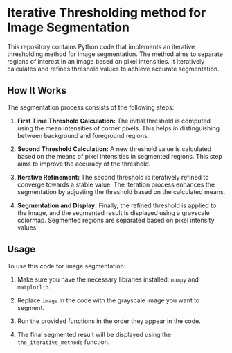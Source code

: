 # Iterative Thresholding method for Image Segmentation

This repository contains Python code that implements an iterative thresholding method for image segmentation. The method aims to separate regions of interest in an image based on pixel intensities. It iteratively calculates and refines threshold values to achieve accurate segmentation.

## How It Works

The segmentation process consists of the following steps:

1. **First Time Threshold Calculation:** The initial threshold is computed using the mean intensities of corner pixels. This helps in distinguishing between background and foreground regions.

2. **Second Threshold Calculation:** A new threshold value is calculated based on the means of pixel intensities in segmented regions. This step aims to improve the accuracy of the threshold.

3. **Iterative Refinement:** The second threshold is iteratively refined to converge towards a stable value. The iteration process enhances the segmentation by adjusting the threshold based on the calculated means.

4. **Segmentation and Display:** Finally, the refined threshold is applied to the image, and the segmented result is displayed using a grayscale colormap. Segmented regions are separated based on pixel intensity values.

## Usage

To use this code for image segmentation:

1. Make sure you have the necessary libraries installed: `numpy` and `matplotlib`.

2. Replace `image` in the code with the grayscale image you want to segment.

3. Run the provided functions in the order they appear in the code.

4. The final segmented result will be displayed using the `the_iterative_methode` function.

